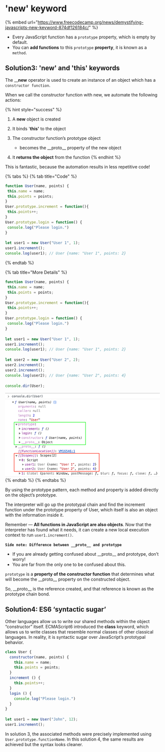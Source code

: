 # 'new' keyword

{% embed url="https://www.freecodecamp.org/news/demystifying-javascripts-new-keyword-874df126184c/" %}



* Every JavaScript function has a `prototype` property, which is empty by default. 
* You can **add functions** to this `prototype` **property**, it is known as a `method`. 



## **Solution3: 'new' and 'this' keywords**

The __**new** operator is used to create an instance of an object which has a `constructor function`.

When we call the constructor function with new, we automate the following actions:

{% hint style="success" %}
1. A **new** object is created
2. It binds '**this'** to the object
3. The constructor function’s prototype object 

    - becomes the \_\_proto\_\_ property of the new object

4. It **returns the object** from the function
{% endhint %}

This is fantastic, because the automation results in less repetitive code!

{% tabs %}
{% tab title="Code" %}
```javascript
function User(name, points) {
 this.name = name; 
 this.points = points;
}
User.prototype.increment = function(){
 this.points++;
}
User.prototype.login = function() {
 console.log("Please login.")
}

let user1 = new User("User 1", 1);
user1.increment();
console.log(user1); // User {name: "User 1", points: 2}
```
{% endtab %}

{% tab title="More Details" %}


```javascript
function User(name, points) {
 this.name = name; 
 this.points = points;
}
User.prototype.increment = function(){
 this.points++;
}
User.prototype.login = function() {
 console.log("Please login.")
}

let user1 = new User("User 1", 1);
user1.increment();
console.log(user1); // User {name: "User 1", points: 2}

let user2 = new User("User 2", 2);
user2.increment();
user2.increment();
console.log(user2); // User {name: "User 2", points: 4}

console.dir(User);
```

![](../../../.gitbook/assets/image%20%28170%29.png)
{% endtab %}
{% endtabs %}



By using the prototype pattern, each method and property is added directly on the object’s prototype.

The interpreter will go up the prototypal chain and find the increment function under the prototype property of User, which itself is also an object with the information inside it. 

Remember — **All functions in JavaScript are also objects**. Now that the interpreter has found what it needs, it can create a new local execution context to run `user1.increment()`.

**`Side note: Difference between __proto__ and prototype`**

* If you are already getting confused about \_\_proto\_\_ and prototype, don’t worry! 
* You are far from the only one to be confused about this.

`prototype` is a **property of the constructor function** that determines what will become the \_\_proto\_\_ property on the constructed object.

So, \_\_proto\_\_ is the reference created, and that reference is known as the prototype chain bond.

## **Solution4: ES6 ‘syntactic sugar’**

Other languages allow us to write our shared methods within the object “constructor” itself. ECMAScript6 introduced the **class** keyword, which allows us to write classes that resemble normal classes of other classical languages. In reality, it is syntactic sugar over JavaScript’s prototypal behavior.

```javascript
class User {
  constructor(name, points) {
    this.name = name;
    this.points = points;
  }
  increment () {
    this.points++;
  }
  login () {
    console.log("Please login.")
  }
}

let user1 = new User("John", 12);
user1.increment();
```

In solution 3, the associated methods were precisely implemented using `User.prototype.functionName`. In this solution 4, the same results are achieved but the syntax looks cleaner.

